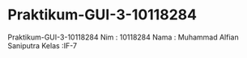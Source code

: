 # Praktikum-GUI-3-10118284
Praktikum-GUI-3-10118284 Nim : 10118284 Nama : Muhammad Alfian Saniputra Kelas :IF-7

